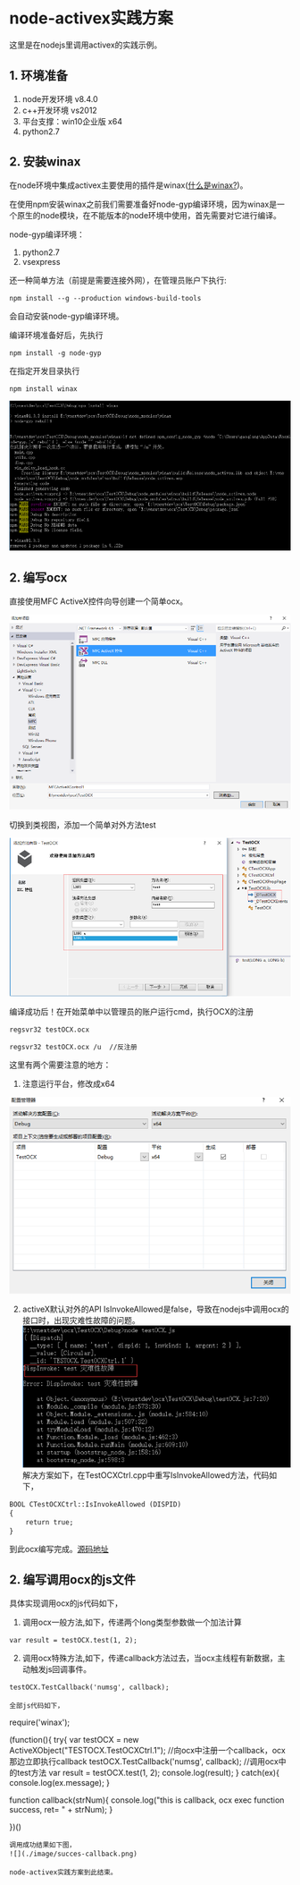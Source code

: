 # node-activex实践方案
这里是在nodejs里调用activex的实践示例。

## 1. 环境准备
1. node开发环境 v8.4.0
2. c++开发环境  vs2012
3. 平台支撑：win10企业版 x64
4. python2.7

## 2. 安装winax
在node环境中集成activex主要使用的插件是winax([什么是winax?](https://www.npmjs.com/package/winax))。

在使用npm安装winax之前我们需要准备好node-gyp编译环境，因为winax是一个原生的node模块，在不能版本的node环境中使用，首先需要对它进行编译。

node-gyp编译环境：
1. python2.7
2. vsexpress

还一种简单方法（前提是需要连接外网），在管理员账户下执行:
```
npm install --g --production windows-build-tools
```
会自动安装node-gyp编译环境。

编译环境准备好后，先执行
```
npm install -g node-gyp
```
在指定开发目录执行
```
npm install winax
```

![](./image/gyp.png)

## 2. 编写ocx
直接使用MFC ActiveX控件向导创建一个简单ocx。

![](./image/mfc-ocx.png)

切换到类视图，添加一个简单对外方法test

![](./image/add-fun.png)

编译成功后！在开始菜单中以管理员的账户运行cmd，执行OCX的注册
```
regsvr32 testOCX.ocx
```
```
regsvr32 testOCX.ocx /u  //反注册
```

这里有两个需要注意的地方：
1. 注意运行平台，修改成x64

![](./image/plathom.png)

2. activeX默认对外的API IsInvokeAllowed是false，导致在nodejs中调用ocx的接口时，出现灾难性故障的问题。
![](./image/error.png)
解决方案如下，在TestOCXCtrl.cpp中重写IsInvokeAllowed方法，代码如下，
```
BOOL CTestOCXCtrl::IsInvokeAllowed (DISPID)
{
	return true;
}
```
到此ocx编写完成。[源码地址](https://github.com/numsg/web-dev/tree/master/10nodejs/src/ocx)

## 2. 编写调用ocx的js文件
具体实现调用ocx的js代码如下，
1. 调用ocx一般方法,如下，传递两个long类型参数做一个加法计算
```
var result = testOCX.test(1, 2);
```
2. 调用ocx特殊方法,如下，传递callback方法过去，当ocx主线程有新数据，主动触发js回调事件。
```
testOCX.TestCallback('numsg', callback);

全部js代码如下，
```
require('winax');

(function(){
  try{
    var testOCX = new ActiveXObject("TESTOCX.TestOCXCtrl.1");
    //向ocx中注册一个callback，ocx那边立即执行callback
    testOCX.TestCallback('numsg', callback);
    //调用ocx中的test方法
    var result = testOCX.test(1, 2);
    console.log(result);
  } catch(ex){
    console.log(ex.message);
  }

  function callback(strNum){
    console.log("this is callback, ocx exec function success, ret= " + strNum);
  }
  
})()
```
调用成功结果如下图，
![](./image/succes-callback.png)

node-activex实践方案到此结束。
